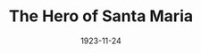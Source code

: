 ---
title: The Hero of Santa Maria
date: 1923-11-24
opening_date: 1923-11-24
closing_date:
layout: productions
playbill:
Theatre: Theatre Jacksonville
cast:
- The Hero of Santa Maria: James Merryweather Hines
- Bernard P. Foss: Fred Mullikin
- Nathan Fisher: G. E. Muriel
- Martin Fisher: Harwood Rosser
- Elmira Fisher: Isabel Williams
- Theodore Q. Wilkinson: Joseph Marron
- Edward Martin Fisher: W. McL. Christie
crew:
- Director: Harrison Gibbs Prentice
- Scene Arrangement: Mrs. Lee Guest
---